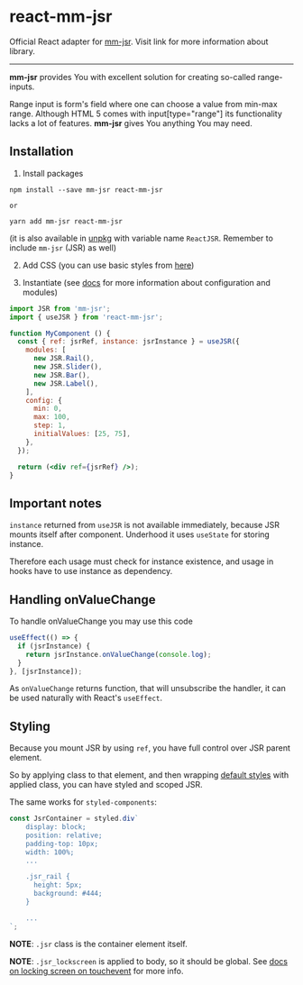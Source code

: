 # react-mm-jsr

Official React adapter for [mm-jsr](https://github.com/soanvig/mm-jsr). Visit link for more information about library.

---

**mm-jsr** provides You with excellent solution for creating so-called range-inputs.

Range input is form's field where one can choose a value from min-max range.
Although HTML 5 comes with input[type="range"] its functionality lacks a lot of features.
**mm-jsr** gives You anything You may need.

## Installation

1. Install packages

  ```
  npm install --save mm-jsr react-mm-jsr

  or

  yarn add mm-jsr react-mm-jsr
  ```

  (it is also available in [unpkg](https://unpkg.com/react-mm-jsr/build/index.js) with variable name `ReactJSR`. Remember to include `mm-jsr` (JSR) as well)

2. Add CSS (you can use basic styles from [here](../mm-jsr/styles.css))

3. Instantiate (see [docs](https://soanvig.github.io/mm-jsr/api/index.html) for more information about configuration and modules)

  ```jsx
  import JSR from 'mm-jsr';
  import { useJSR } from 'react-mm-jsr';

  function MyComponent () {
    const { ref: jsrRef, instance: jsrInstance } = useJSR({
      modules: [
        new JSR.Rail(),
        new JSR.Slider(),
        new JSR.Bar(),
        new JSR.Label(),
      ],
      config: {
        min: 0,
        max: 100,
        step: 1,
        initialValues: [25, 75],
      },
    });

    return (<div ref={jsrRef} />);
  }
  ```

## Important notes

`instance` returned from `useJSR` is not available immediately, because JSR mounts itself after component.
Underhood it uses `useState` for storing instance.

Therefore each usage must check for instance existence, and usage in hooks have to use instance as dependency.

## Handling onValueChange

To handle onValueChange you may use this code

```js
useEffect(() => {
  if (jsrInstance) {
    return jsrInstance.onValueChange(console.log);
  }
}, [jsrInstance]);
```

As `onValueChange` returns function, that will unsubscribe the handler, it can be used naturally with React's `useEffect`.

## Styling

Because you mount JSR by using `ref`, you have full control over JSR parent element.

So by applying class to that element, and then wrapping [default styles](../mm-jsr/styles.css) with applied class,
you can have styled and scoped JSR.

The same works for `styled-components`:

```js
const JsrContainer = styled.div`
    display: block;
    position: relative;
    padding-top: 10px;
    width: 100%;
    ...

    .jsr_rail {
      height: 5px;
      background: #444;
    }

    ...
`;
```

**NOTE**: `.jsr` class is the container element itself.

**NOTE**: `.jsr_lockscreen` is applied to body, so it should be global.
See [docs on locking screen on touchevent](https://github.com/soanvig/mm-jsr#locking-screen-on-touchevent) for more info.